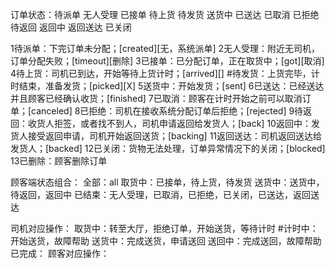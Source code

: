 订单状态：待派单 无人受理 已接单 待上货 待发货 送货中 已送达 已取消 已拒绝 待返回 返回中 返回送达 已关闭

1待派单：下完订单未分配；[created][无，系统派单]
2无人受理：附近无司机，订单分配失败；[timeout][删除]
3已接单：已分配订单，正在取货中；[got][取消]
4待上货：司机已到达，开始等待上货计时；[arrived][]
#待发货：上货完毕，计时结束，准备发货；[picked][X]
5送货中：开始发货；[sent]
6已送达：已经送达并且顾客已经确认收货；[finished]
7已取消：顾客在计时开始之前可以取消订单；[canceled]
8已拒绝：司机在接收系统分配订单后拒绝；[rejected]
9待返回：收货人拒签，或者找不到人，司机申请返回给发货人；[back]
10返回中：发货人接受返回申请，司机开始返回送货；[backing]
11返回送达：司机返回送达给发货人；[backed]
12已关闭：货物无法处理，订单异常情况下的关闭；[blocked]
13已删除：顾客删除订单

顾客端状态组合：
全部：all
取货中：已接单，待上货，待发货
送货中：送货中，待返回，返回中
已结束：无人受理，已取消，已拒绝，已关闭，已送达，返回送达

司机对应操作：
取货中：转至大厅，拒绝订单，开始送货，等待计时
#计时中：开始送货，故障帮助
送货中：完成送货，申请送回
送回中：完成送回，故障帮助
已完成：
顾客对应操作：